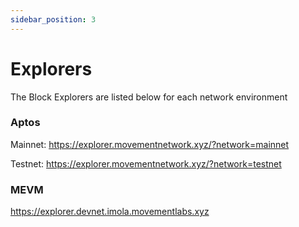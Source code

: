 ```yaml
---
sidebar_position: 3
---
```


# Explorers

The Block Explorers are listed below for each network environment


### Aptos  

Mainnet:
https://explorer.movementnetwork.xyz/?network=mainnet

Testnet:
https://explorer.movementnetwork.xyz/?network=testnet



### MEVM 

https://explorer.devnet.imola.movementlabs.xyz



